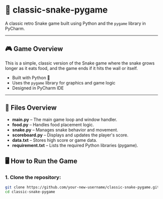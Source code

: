 # 🐍 classic-snake-pygame

A classic retro Snake game built using Python and the `pygame` library in PyCharm.

---

## 🎮 Game Overview

This is a simple, classic version of the Snake game where the snake grows longer as it eats food, and the game ends if it hits the wall or itself.

- Built with Python 🐍
- Uses the `pygame` library for graphics and game logic
- Designed in PyCharm IDE

---

## 📂 Files Overview

- **main.py** – The main game loop and window handler.
- **food.py** – Handles food placement logic.
- **snake.py** – Manages snake behavior and movement.
- **scoreboard.py** – Displays and updates the player's score.
- **data.txt** – Stores high score or game data.
- **requirement.txt** – Lists the required Python libraries (pygame).


## 🖥️ How to Run the Game

### 1. Clone the repository:
```bash
git clone https://github.com/your-new-username/classic-snake-pygame.git
cd classic-snake-pygame
